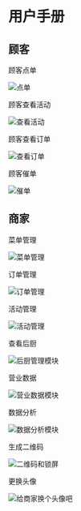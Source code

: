 # 用户手册

## 顾客

顾客点单

![点单](assets/用户手册/用户手册-顾客/点单.gif)

顾客查看活动

![查看活动](assets/用户手册/用户手册-顾客/查看活动.gif)

顾客查看订单

![查看订单](assets/用户手册/用户手册-顾客/查看订单.gif)

顾客催单

![催单](assets/用户手册/用户手册-顾客/催单.gif)



## 商家

菜单管理

![菜单管理](assets/用户手册/用户手册-商家/菜单管理.gif)

订单管理

![订单管理](assets/用户手册/用户手册-商家/订单管理.gif)

活动管理

![活动管理](assets/用户手册/用户手册-商家/活动管理.gif)

查看后厨

![后厨管理模块](assets/用户手册/用户手册-商家/后厨管理模块.gif)

营业数据

![营业数据模块](assets/用户手册/用户手册-商家/营业数据模块.gif)

数据分析

![数据分析模块](assets/用户手册/用户手册-商家/数据分析模块.gif)

生成二维码

![二维码和锁屏](assets/用户手册/用户手册-商家/二维码和锁屏.gif)

更换头像

![给商家换个头像吧](assets/用户手册/用户手册-商家/给商家换个头像吧.gif)









